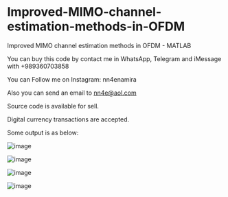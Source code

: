 # Improved-MIMO-channel-estimation-methods-in-OFDM
Improved MIMO channel estimation methods in OFDM - MATLAB

You can buy this code by contact me in WhatsApp, Telegram and iMessage with +989360703858

You can Follow me on Instagram: nn4enamira

Also you can send an email to nn4e@aol.com

Source code is available for sell.

Digital currency transactions are accepted.

Some output is as below:

![image](https://github.com/user-attachments/assets/306fe018-64d0-4702-b055-2d40e3aefed1)

![image](https://github.com/user-attachments/assets/4bf6f785-1a6c-4c12-a897-652b177cb3bf)

![image](https://github.com/user-attachments/assets/0ace073e-5f51-45c1-9eee-43a8210473e3)

![image](https://github.com/user-attachments/assets/5b4f9139-3c09-4237-aac4-965af49bf8ba)




